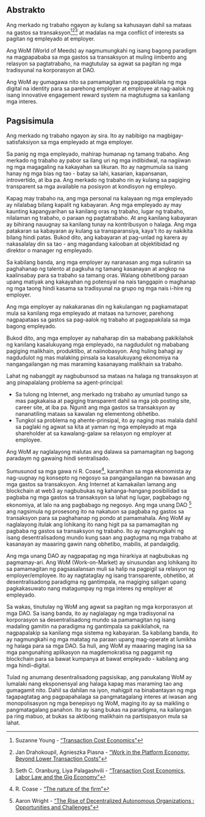 

## Abstrakto

Ang merkado ng trabaho ngayon ay kulang sa kahusayan dahil sa mataas na gastos sa transaksyon[^1][^2][^3] at madalas na mga conflict of interests sa pagitan ng empleyado at employer.

Ang WoM (World of Meeds) ay nagmumungkahi ng isang bagong paradigm na magpapababa sa mga gastos sa transaksyon at muling iimbento ang relasyon sa pagtatrabaho, na magtutulay sa agwat sa pagitan ng mga tradisyunal na korporasyon at DAO.

Ang WoM ay gumagawa nito sa pamamagitan ng pagpapakilala ng mga digital na identity para sa parehong employer at employee at nag-aalok ng isang innovative engagement reward system na magtutugma sa kanilang mga interes.

## Pagsisimula

Ang merkado ng trabaho ngayon ay sira. Ito ay nabibigo na magbigay-satisfaksiyon sa mga empleyado at mga employer.

Sa panig ng mga empleyado, mahirap humanap ng tamang trabaho. Ang merkado ng trabaho ay pabor sa ilang uri ng mga indibidwal, na nagiiwan ng mga magagaling na kakayahan sa likuran. Ito ay nagmumula sa isang hanay ng mga bias ng tao - batay sa lahi, kasarian, kapansanan, introvertido, at iba pa. Ang merkado ng trabaho rin ay kulang sa pagiging transparent sa mga available na posisyon at kondisyon ng empleyo.

Kapag may trabaho na, ang mga personal na kalayaan ng mga empleyado ay nilalabag bilang kapalit ng kabayaran. Ang mga empleyado ay may kaunting kapangyarihan sa kanilang oras ng trabaho, lugar ng trabaho, nilalaman ng trabaho, o paraan ng pagtatrabaho. At ang kanilang kabayaran ay bihirang nauugnay sa kanilang tunay na kontribusyon o halaga. Ang mga patakaran sa kabayaran ay kulang sa transparansiya, kaya't ito ay nakikita bilang hindi patas. Bukod dito, ang kabayaran at pag-unlad ng karera ay nakasalalay din sa tao - ang magandang kalooban at objektibidad ng direktor o manager ng empleyado.

Sa kabilang banda, ang mga employer ay naranasan ang mga suliranin sa paghahanap ng talento at pagkuha ng tamang kasanayan at angkop na kaalinsabay para sa trabaho sa tamang oras. Walang obhetibong paraan upang matiyak ang kakayahan ng potensyal na nais tanggapin o maghanap ng mga taong hindi kasama sa tradisyunal na grupo ng mga nais i-hire ng employer.

Ang mga employer ay nakakaranas din ng kakulangan ng pagkamatapat mula sa kanilang mga empleyado at mataas na turnover, parehong nagpapataas sa gastos sa pag-aalok ng trabaho at pagpapakilala sa mga bagong empleyado.

Bukod dito, ang mga employer ay nahaharap din sa mababang pakikilahok ng kanilang kasalukuyang mga empleyado, na nagdudulot ng mababang pagiging malikhain, produktibo, at naiinobasyon. Ang huling bahagi ay nagdudulot ng mas malaking pinsala sa kasalukuyang ekonomiya na nangangailangan ng mas maraming kasanayang malikhain sa trabaho.

Lahat ng nabanggit ay nagbubunsod sa mataas na halaga ng transaksyon at ang pinapalalang problema sa agent-principal:

- Sa tulong ng Internet, ang merkado ng trabaho ay umunlad tungo sa mas pagkakaisa at pagiging transparent dahil sa mga job posting site, career site, at iba pa. Ngunit ang mga gastos sa transaksyon ay nananatiling mataas sa kawalan ng elementong obhetibo.
- Tungkol sa problema ng ahente-prinsipal, ito ay naging mas malala dahil sa paglaki ng agwat sa kita at yaman ng mga empleyado at mga shareholder at sa kawalang-galaw sa relasyon ng employer at employee.

Ang WoM ay naglalayong malutas ang dalawa sa pamamagitan ng bagong paradaym ng gawaing hindi sentralisado.

Sumusunod sa mga gawa ni R. Coase[^5], karamihan sa mga ekonomista ay nag-uugnay ng konsepto ng negosyo sa pangangailangan na bawasan ang mga gastos sa transaksyon. Ang Internet at kamakailan lamang ang blockchain at web3 ay nagbubukas ng kahanga-hangang posibilidad sa pagbaba ng mga gastos sa transaksyon sa lahat ng lugar, pagbabago ng ekonomiya, at lalo na ang pagbabago ng negosyo. Ang mga unang DAO [^6] ang nagsimula ng prosesong ito na nakatuon sa pagbaba ng gastos sa transaksyon para sa paghahanap ng pondo at pamamahala. Ang WoM ay naglalayong itulak ang lohikang ito nang higit pa sa pamamagitan ng pagbaba ng gastos sa transaksyon ng trabaho. Ito ay nagmungkahi ng isang desentralisadong mundo kung saan ang pagtugma ng mga trabaho at kasanayan ay maaaring gawin nang obhetibo, mabilis, at pandaigdig.

Ang mga unang DAO ay nagpapatag ng mga hirarkiya at nagbubukas ng pagmamay-ari. Ang WoM (Work-on-Market) ay sinusundan ang lohikang ito sa pamamagitan ng pagsasalansan muli sa halip na pagpigil sa relasyon ng employer/employee. Ito ay nagtataglay ng isang transparente, obhetibo, at desentralisadong paradigma ng gantimpala, na magiging saligan upang pagkakasuwato nang matagumpay ng mga interes ng employer at empleyado.

Sa wakas, tinutulay ng WoM ang agwat sa pagitan ng mga korporasyon at mga DAO. Sa isang banda, ito ay naglalagay ng mga tradisyonal na korporasyon sa desentralisadong mundo sa pamamagitan ng isang madaling gamitin na paradigma ng gantimpala sa pakikilahok, na nagpapalakip sa kanilang mga sistema ng kabayaran. Sa kabilang banda, ito ay nagmungkahi ng mga matatag na paraan upang mag-operate at lumikha ng halaga para sa mga DAO. Sa huli, ang WoM ay maaaring maging isa sa mga pangunahing aplikasyon na magdemokratisa ng paggamit ng blockchain para sa bawat kumpanya at bawat empleyado - kabilang ang mga hindi-digital.

Tulad ng anumang desentralisadong pagsisikap, ang panukalang WoM ay lumalaki nang eksponensyal ang halaga kapag mas maraming tao ang gumagamit nito. Dahil sa dahilan na iyon, mahigpit na binabantayan ng mga tagapagtatag ang pagpapahalaga sa pangmatagalang interes at iwasan ang monopolisasyon ng mga benepisyo ng WoM, maging ito ay sa maikling o pangmatagalang panahon. Ito ay isang bukas na paradigma, na kailangan pa ring mabuo, at bukas sa aktibong malikhain na partisipasyon mula sa lahat.


[^1]: Suzanne Young - [“Transaction Cost Economics”](https://www.academia.edu/24703426/Transaction_Cost_Economics)
[^2]: Jan Drahokoupil, Agnieszka Piasna - [“Work in the Platform Economy: Beyond Lower Transaction Costs”](https://www.intereconomics.eu/contents/year/2017/number/6/article/work-in-the-platform-economy-beyond-lower-transaction-costs.html)
[^3]: Seth C. Oranburg, Liya Palagashvili - [“Transaction Cost Economics, Labor Law and the Gig Economy”](https://dsc.duq.edu/cgi/viewcontent.cgi?article=1115&context=law-faculty-scholarship)
[^4]: Michael C. Jensen, William H. Meckling - [“Theory of the Firm : Managerial Behavior, Agency Costs and Ownership Structure”](https://www.sfu.ca/~wainwrig/Econ400/jensen-meckling.pdf)
[^5]: R. Coase - [“The nature of the firm”](http://econdse.org/wp-content/uploads/2014/09/firm-coase.pdf)
[^6]: Aaron Wright - [“The Rise of Decentralized Autonomous Organizations : Opportunities and Challenges”](https://stanford-jblp.pubpub.org/pub/rise-of-daos/release/1)

